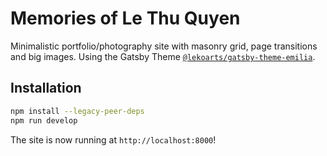 # Memories of Le Thu Quyen

Minimalistic portfolio/photography site with masonry grid, page transitions and big images. Using the Gatsby Theme [`@lekoarts/gatsby-theme-emilia`](https://github.com/LekoArts/gatsby-themes/tree/main/themes/gatsby-theme-emilia).

## Installation

```sh
npm install --legacy-peer-deps
npm run develop
```

The site is now running at `http://localhost:8000`!
